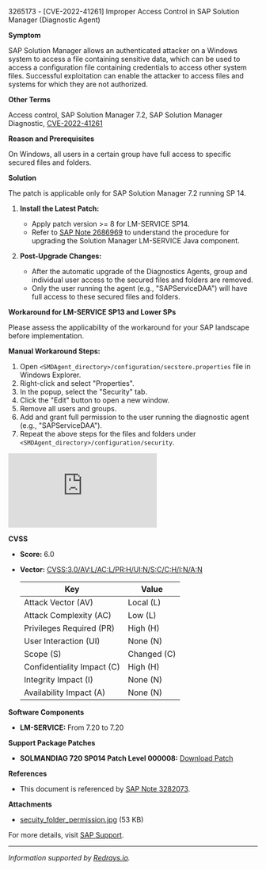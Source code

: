 3265173 - [CVE-2022-41261] Improper Access Control in SAP Solution Manager (Diagnostic Agent)

**Symptom**

SAP Solution Manager allows an authenticated attacker on a Windows system to access a file containing sensitive data, which can be used to access a configuration file containing credentials to access other system files. Successful exploitation can enable the attacker to access files and systems for which they are not authorized.

**Other Terms**

Access control, SAP Solution Manager 7.2, SAP Solution Manager Diagnostic, [CVE-2022-41261](https://cve.mitre.org/cgi-bin/cvename.cgi?name=CVE-2022-41261)

**Reason and Prerequisites**

On Windows, all users in a certain group have full access to specific secured files and folders.

**Solution**

The patch is applicable only for SAP Solution Manager 7.2 running SP 14.

1. **Install the Latest Patch:**
   - Apply patch version >= 8 for LM-SERVICE SP14.
   - Refer to [SAP Note 2686969](https://me.sap.com/notes/2686969) to understand the procedure for upgrading the Solution Manager LM-SERVICE Java component.

2. **Post-Upgrade Changes:**
   - After the automatic upgrade of the Diagnostics Agents, group and individual user access to the secured files and folders are removed.
   - Only the user running the agent (e.g., "SAPServiceDAA") will have full access to these secured files and folders.

**Workaround for LM-SERVICE SP13 and Lower SPs**

Please assess the applicability of the workaround for your SAP landscape before implementation.

**Manual Workaround Steps:**

1. Open `<SMDAgent_directory>/configuration/secstore.properties` file in Windows Explorer.
2. Right-click and select "Properties".
3. In the popup, select the "Security" tab.
4. Click the "Edit" button to open a new window.
5. Remove all users and groups.
6. Add and grant full permission to the user running the diagnostic agent (e.g., "SAPServiceDAA").
7. Repeat the above steps for the files and folders under `<SMDAgent_directory>/configuration/security`.

![Folder Permission](https://userapps.support.sap.com/sap/support/sapnotes/public/services/attachment.htm?iv_key=002075125900001509532022&iv_version=0003&iv_guid=00109B36D59A1EDD97FDC6839D9C70CA)

**CVSS**

- **Score:** 6.0
- **Vector:** [CVSS:3.0/AV:L/AC:L/PR:H/UI:N/S:C/C:H/I:N/A:N](https://me.sap.com)

  | Key                     | Value        |
  |-------------------------|--------------|
  | Attack Vector (AV)      | Local (L)    |
  | Attack Complexity (AC)  | Low (L)      |
  | Privileges Required (PR)| High (H)     |
  | User Interaction (UI)   | None (N)     |
  | Scope (S)               | Changed (C)  |
  | Confidentiality Impact (C)| High (H)   |
  | Integrity Impact (I)    | None (N)     |
  | Availability Impact (A) | None (N)     |

**Software Components**

- **LM-SERVICE:** From 7.20 to 7.20

**Support Package Patches**

- **SOLMANDIAG 720 SP014 Patch Level 000008:** [Download Patch](https://me.sap.com/sap/support/swdc/notes?cvnr=67838200100200023942&support_package=SP014&patch_level=000008)

**References**

- This document is referenced by [SAP Note 3282073](https://me.sap.com/notes/3282073).

**Attachments**

- [secuity_folder_permission.jpg](https://userapps.support.sap.com/sap/support/sapnotes/public/services/attachment.htm?iv_key=002075125900001509532022&iv_version=0003&iv_guid=00109B36D59A1EDD97FDC6839D9C70CA) (53 KB)

For more details, visit [SAP Support](https://me.sap.com/).

---

*Information supported by [Redrays.io](https://redrays.io).*